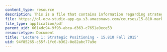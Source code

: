 ```yaml
---
content_type: resource
description: This is a file that contains information regarding strategic positioning.
file: https://ol-ocw-studio-app-qa.s3.amazonaws.com/courses/15-810-marketing-management-analytics-frameworks-and-applications-fall-2015/94f85265c55f1fc6b3620e82abc77a9e_MIT15_810F15_L1_Stratgic.pdf
file_type: application/pdf
parent_uid: 6614dc94-9f93-abca-d363-c7651a9ece53
resourcetype: Document
title: 'Lecture 1: Strategic Positioning - 15.810 Fall 2015'
uid: 94f85265-c55f-1fc6-b362-0e82abc77a9e
---
```

